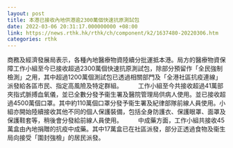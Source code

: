 ```yaml
---
layout: post
title: 本港已接收內地供港逾2300萬個快速抗原測試包
date: 2022-03-06 20:31:17.000000000 +08:00
link: https://news.rthk.hk/rthk/ch/component/k2/1637480-20220306.htm
categories: rthk
---
```


商務及經濟發展局表示，各種內地醫療物資陸續分批運抵本港。局方的醫療物資保障工作小組至今已接收超過2300萬個快速抗原測試包，除部分預留作「全民強制檢測」之用，其中超過1200萬個測試包已透過相關部門及「全港社區抗疫連線」派發給各區市民、指定高風險及特定群組。
　　 
工作小組至今共接收超過41萬部夾指式脈搏血氧儀，並已全數分發予衞生署及醫院管理局供病人使用。並已接收超過4500萬個口罩。其中約110萬個口罩分發予衞生署及紀律部隊前線人員使用。小組亦開始陸續接收其他不同的個人保護裝備，包括全身防護衣、保護眼罩、面罩及保護鞋套等，稍後會分發給前線人員使用。
　　 
中成藥方面，工作小組共接收45萬盒由內地捐贈的抗疫中成藥。其中17萬盒已在社區派發，部分正透過食物及衞生局向接受「圍封強檢」的居民派發。
